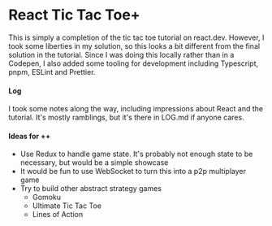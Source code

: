 # React Tic Tac Toe+

This is simply a completion of the tic tac toe tutorial on react.dev. However, I took some liberties in my solution, so this looks a bit different from the final solution in the tutorial. Since I was doing this locally rather than in a Codepen, I also added some tooling for development including Typescript, pnpm, ESLint and Prettier.

#### Log

I took some notes along the way, including impressions about React and the tutorial. It's mostly ramblings, but it's there in LOG.md if anyone cares.

#### Ideas for ++

- Use Redux to handle game state. It's probably not enough state to be necessary, but would be a simple showcase
- It would be fun to use WebSocket to turn this into a p2p multiplayer game
- Try to build other abstract strategy games
  - Gomoku
  - Ultimate Tic Tac Toe
  - Lines of Action
